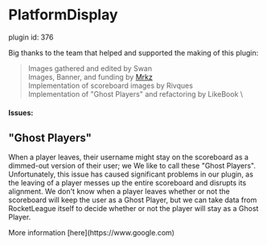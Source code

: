 # PlatformDisplay

plugin id: 376 

Big thanks to the team that helped and supported the making of this plugin:

> Images gathered and edited by Swan \
> Images, Banner, and funding by [Mrkz](https://steamcommunity.com/id/Mrkz96/) \
> Implementation of scoreboard images by Rivques \
> Implementation of "Ghost Players" and refactoring by LikeBook \

#### Issues:
## "Ghost Players"
<p>
When a player leaves, their username might stay on the scoreboard as a dimmed-out version of their user; we We like to call these "Ghost Players". Unfortunately, this issue has caused significant problems in our plugin, as the leaving of a player messes up the entire scoreboard and disrupts its alignment. We don't know when a player leaves whether or not the scoreboard will keep the user as a Ghost Player, but we can take data from RocketLeague itself to decide whether or not the player will stay as a Ghost Player. 
</p>
More information [here](https://www.google.com)

  
